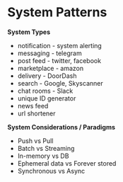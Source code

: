 # System Patterns

**System Types**

- notification - system alerting
- messaging - telegram
- post feed - twitter, facebook
- marketplace - amazon
- delivery - DoorDash
- search - Google, Skyscanner
- chat rooms - Slack
- unique ID generator
- news feed
- url shortener

**System Considerations / Paradigms**

- Push vs Pull
- Batch vs Streaming
- In-memory vs DB
- Ephemeral data vs Forever stored
- Synchronous vs Async